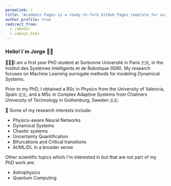 ```yaml
---
permalink: /
title: "Academic Pages is a ready-to-fork GitHub Pages template for academic personal websites"
author_profile: true
redirect_from: 
  - /about/
  - /about.html
---
```


### Hello! I´m Jorge 👋🏼

🧑🏻‍💻I am a first year PhD student at Sorbonne Université in Paris 🇫🇷, in the Institut des Systèmes Intelligents et de Robotique (ISIR). My research focuses on Machine Learning surrogate methods for modeling Dynamical Systems.

Prior to my PhD, I obtained a BSc in Physics from the University of Valencia, Spain 🇪🇸, and a MSc in Complex Adaptive Systems from Chalmers University of Technology in Gothenburg, Sweden 🇸🇪.

🔎 Some of my research interests include:

- Physics-aware Neural Networks
- Dynamical Systems
- Chaotic systems
- Uncertainty Quantification
- Bifurcations and Critical transitions
- AI/ML/DL in a broader sense

Other scientific topics which I'm interested in but that are not part of my PhD work are:

- Astrophysics
- Quantum Computing

